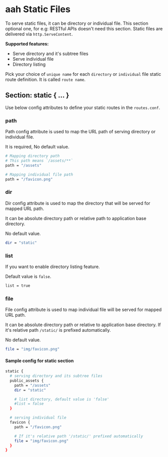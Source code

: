 # aah Static Files

To serve static files, it can be directory or individual file. This section optional one, for e.g: RESTful APIs doesn't need this section. Static files are delivered via `http.ServeContent`.

**Supported features:**

  * Serve directory and it's subtree files
  * Serve individual file
  * Directory listing

Pick your choice of `unique name` for each `directory` or `individual` file static route definition. It is called `route name`.

## Section: static { ... }

Use below config attributes to define your static routes in the `routes.conf`.

### path
Path config attribute is used to map the URL path of serving directory or individual file.

It is required, No default value.
```bash
# Mapping directory path
# This path means `/assets/**`
path = "/assets"

# Mapping individual file path
path = "/favicon.png"
```

### dir
Dir config attribute is used to map the directory that will be served for mapped URL path.

It can be absolute directory path or relative path to application base directory.

No default value.
```bash
dir = "static"
```

### list
If you want to enable directory listing feature.

Default value is `false`.
```bash
list = true
```

### file
File config attribute is used to map individual file will be served for mapped URL path.

It can be absolute directory path or relative to application base directory. If it's relative path `/static/` is prefixed automatically.

No default value.
```bash
file = "img/favicon.png"
```

#### Sample config for static section
```bash
static {
  # serving directory and its subtree files
  public_assets {
    path = "/assets"
    dir = "static"

    # list directory, default value is 'false'
    #list = false
  }

  # serving individual file
  favicon {
    path = "/favicon.png"

    # If it's relative path '/static/' prefixed automatically
    file = "img/favicon.png"
  }
}
```
